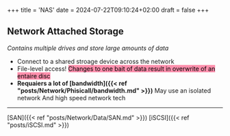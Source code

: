 +++
title = 'NAS'
date = 2024-07-22T09:10:24+02:00
draft = false
+++

## Network Attached Storage
*Contains multiple drives and store large amounts of data*
- Connect to a shared stroage device across the network 
- File-level access!
<mark style="background: #FF5582A6;">Changes to one bait of data result in overwrite of an entaire disc</mark>
- **Requaiers a lot of [bandwidth]({{< ref "posts/Network/Phisicall/bandwidth.md" >}})**
	May use an isolated network
	 And high speed network tech

---

[SAN]({{< ref "posts/Network/Data/SAN.md" >}}) [iSCSI]({{< ref "posts/iSCSI.md" >}})